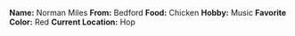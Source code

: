 **Name:** Norman Miles
**From:** Bedford
**Food:** Chicken
**Hobby:** Music
**Favorite Color:** Red
**Current Location:** Hop
